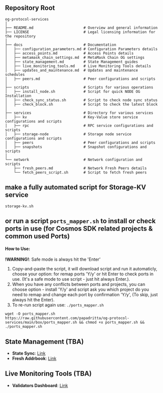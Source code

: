 ## Repository Root
```
og-protocol-services
│
├── README.md                       # Overview and general information
├── LICENSE                         # Legal licensing information for the repository
│
├── docs                            # Documentation
│   ├── configuration_parameters.md # Configuration Parameters details
│   ├── access_points.md            # Access Points details
│   ├── metamask_chain_settings.md  # MetaMask Chain OG settings
│   ├── state_management.md         # State Management guides
│   ├── live_monitoring_tools.md    # Live Monitoring Tools details
│   ├── updates_and_maintenance.md  # Updates and maintenance schedules
│   ├── peers.md                    # Peer configurations and scripts
│
├── scripts                         # Scripts for various operations
│   ├── install_node.sh             # Script for quick NODE OG Installation
│   ├── check_sync_status.sh        # Script to check node sync status
│   ├── check_block.sh              # Script to check the latest block
│
├── services                        # Directory for various services
│   ├── kv                          # Key-Value store service configurations and scripts
│   ├── rpc                         # RPC service configurations and scripts
│   ├── storage-node                # Storage node service configurations and scripts
│   ├── peers                       # Peer configurations and scripts
│   ├── snapshots                   # Snapshot configurations and scripts
│
└── network                         # Network configuration and scripts
    ├── fresh_peers.md              # Network Fresh Peers details
    └── fetch_peers_script.sh       # Script to fetch fresh peers
```
## make a fully automated script for Storage-KV service
```
storage-kv.sh
```
## or run a script `ports_mapper.sh` to install or check ports in use (for Cosmos SDK related projects & common used Ports)

#### How to Use:
**!WARNING!**: Safe mode is always hit the 'Enter'
1. Copy-and-paste the script, it will download script and run it automaticly, choose your option: for remap ports 'Y/y' or hit Enter to check ports in use. (It's a safe mode to use script - just hit always Enter.).
2. When you have any conflicts between ports and projects, you can choose option - install 'Y/y' and script ask you which project do you need to remap and change each port by confirmation 'Y/y', (To skip, just always hit the Enter).
3. To re-run script again use: `./ports_mapper.sh`

```
wget -O ports_mapper.sh https://raw.githubusercontent.com/papadritta/og-protocol-services/main/box/ports_mapper.sh && chmod +x ports_mapper.sh && ./ports_mapper.sh
```

## State Management **(TBA)**
- **State Sync**: [Link](URL)
- **Fresh Addrbook**: [Link](URL) 
## Live Monitoring Tools **(TBA)**
- **Validators Dashboard**: [Link](URL) 
